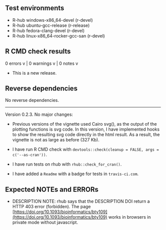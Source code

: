 ## Test environments
- R-hub windows-x86_64-devel (r-devel)
- R-hub ubuntu-gcc-release (r-release)
- R-hub fedora-clang-devel (r-devel)
- R-hub linux-x86_64-rocker-gcc-san (r-devel)

## R CMD check results

0 errors v | 0 warnings v | 0 notes v

* This is a new release.

## Reverse dependencies

No reverse dependencies.

---

Version 0.2.3. No major changes:

* Previous versions of the vignette used Cairo svg(), as the output of the plotting functions is svg code. In this version, I have implemented hooks to show the resulting svg code directly in the html result. As a result, the vignette is not as large as before (327 Kb).

* I have run R CMD check with `devtools::check(cleanup = FALSE, args = c('--as-cran'))`.
  
* I have run tests on rhub with `rhub::check_for_cran()`. 

* I have added a `Readme` with a badge for tests in `travis-ci.com`.

## Expected NOTEs and ERRORs

* DESCRIPTION NOTE: rhub says that the DESCRIPTION DOI return a HTTP 403 error (forbidden). The page [https://doi.org/10.1093/bioinformatics/bty109](https://doi.org/10.1093/bioinformatics/bty109) works in browsers in private mode without javascript.
